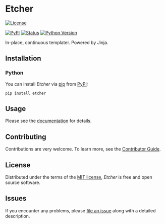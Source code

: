 # Etcher

[![License](https://img.shields.io/badge/License-MIT-green.svg)][license]

[license]: https://github.com/zakstucke/etcher/blob/main/LICENSE.md

[![PyPI](https://img.shields.io/pypi/v/etcher.svg)][pypi status]
[![Status](https://img.shields.io/pypi/status/etcher.svg)][pypi status]
[![Python Version](https://img.shields.io/pypi/pyversions/etcher)][pypi status]

[pypi status]: https://pypi.org/project/etcher/

In-place, continuous templater. Powered by Jinja.

## Installation

### Python

You can install _Etcher_ via [pip](https://pip.pypa.io/) from [PyPI](https://pypi.org/):

```console
pip install etcher
```

## Usage

Please see the [documentation](https://zakstucke.github.io/etcher) for details.

## Contributing

Contributions are very welcome.
To learn more, see the [Contributor Guide](CONTRIBUTING.md).

## License

Distributed under the terms of the [MIT license](LICENSE.md),
_Etcher_ is free and open source software.

## Issues

If you encounter any problems,
please [file an issue](https://github.com/zakstucke/etcher/issues) along with a detailed description.
